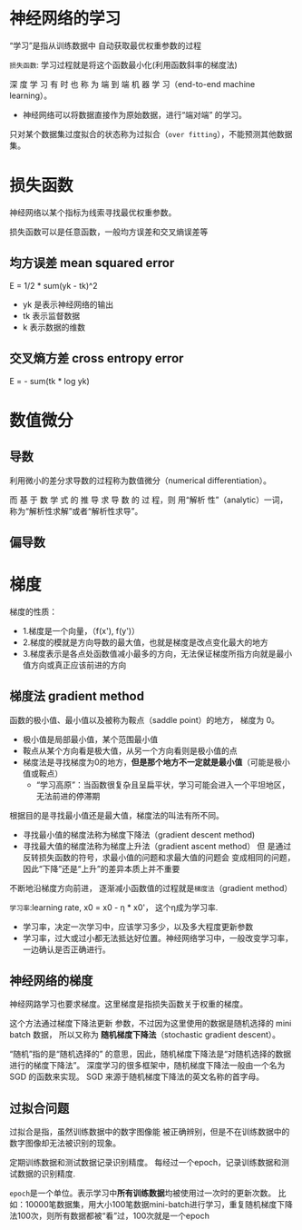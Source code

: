 # 神经网络的学习

“学习”是指从训练数据中 自动获取最优权重参数的过程

`损失函数`: 学习过程就是将这个函数最小化(利用函数斜率的梯度法)

深 度 学 习 有 时 也 称 为 端 到 端 机 器 学 习（end-to-end machine learning）。

* 神经网络可以将数据直接作为原始数据，进行“端对端” 的学习。

只对某个数据集过度拟合的状态称为过拟合（`over fitting`），不能预测其他数据集。

# 损失函数

神经网络以某个指标为线索寻找最优权重参数。

损失函数可以是任意函数，一般均方误差和交叉熵误差等

## 均方误差 mean squared error

E = 1/2 * sum(yk - tk)^2

* yk 是表示神经网络的输出
* tk 表示监督数据
* k 表示数据的维数

## 交叉熵方差 cross entropy error

E = - sum(tk * log yk)

# 数值微分

## 导数

利用微小的差分求导数的过程称为数值微分（numerical differentiation）。

而 基 于 数 学 式 的 推 导 求 导 数 的 过 程，则 用“解析 性”（analytic）一词，称为“解析性求解”或者“解析性求导”。

## 偏导数

# 梯度

梯度的性质：

* 1.梯度是一个向量，（f(x'), f(y')）
* 2.梯度的模就是方向导数的最大值，也就是梯度是改点变化最大的地方
* 3.梯度表示是各点处函数值减小最多的方向，无法保证梯度所指方向就是最小值方向或真正应该前进的方向

## 梯度法 gradient method
函数的极小值、最小值以及被称为鞍点（saddle point）的地方， 梯度为 0。

* 极小值是局部最小值，某个范围最小值
* 鞍点从某个方向看是极大值，从另一个方向看则是极小值的点
* 梯度法是寻找梯度为0的地方，**但是那个地方不一定就是最小值**（可能是极小值或鞍点）
  * “学习高原”：当函数很复杂且呈扁平状，学习可能会进入一个平坦地区，无法前进的停滞期

根据目的是寻找最小值还是最大值，梯度法的叫法有所不同。

* 寻找最小值的梯度法称为梯度下降法（gradient descent method)
* 寻找最大值的梯度法称为梯度上升法（gradient ascent method）
但 是通过反转损失函数的符号，求最小值的问题和求最大值的问题会 变成相同的问题，因此“下降”还是“上升”的差异本质上并不重要


不断地沿梯度方向前进， 逐渐减小函数值的过程就是`梯度法`（gradient method）

`学习率`:learning rate, x0 = x0 - η * x0'， 这个η成为学习率.

* 学习率，决定一次学习中，应该学习多少，以及多大程度更新参数
* 学习率，过大或过小都无法抵达好位置。神经网络学习中，一般改变学习率，一边确认是否正确进行。

## 神经网络的梯度

神经网路学习也要求梯度。这里梯度是指损失函数关于权重的梯度。

这个方法通过梯度下降法更新 参数，不过因为这里使用的数据是随机选择的 mini batch 数据，
所以又称为 **随机梯度下降法**（stochastic gradient descent）。

“随机”指的是“随机选择的” 的意思，因此，随机梯度下降法是“对随机选择的数据进行的梯度下降法”。 深度学习的很多框架中，随机梯度下降法一般由一个名为 SGD 的函数来实现。 
SGD 来源于随机梯度下降法的英文名称的首字母。

## 过拟合问题
过拟合是指，虽然训练数据中的数字图像能 被正确辨别，但是不在训练数据中的数字图像却无法被识别的现象。

定期训练数据和测试数据记录识别精度。 每经过一个epoch，记录训练数据和测试数据的识别精度.

`epoch`是一个单位。表示学习中**所有训练数据**均被使用过一次时的更新次数。
比如：10000笔数据集，用大小100笔数据mini-batch进行学习，重复随机梯度下降法100次，则所有数据都被“看”过，100次就是一个epoch